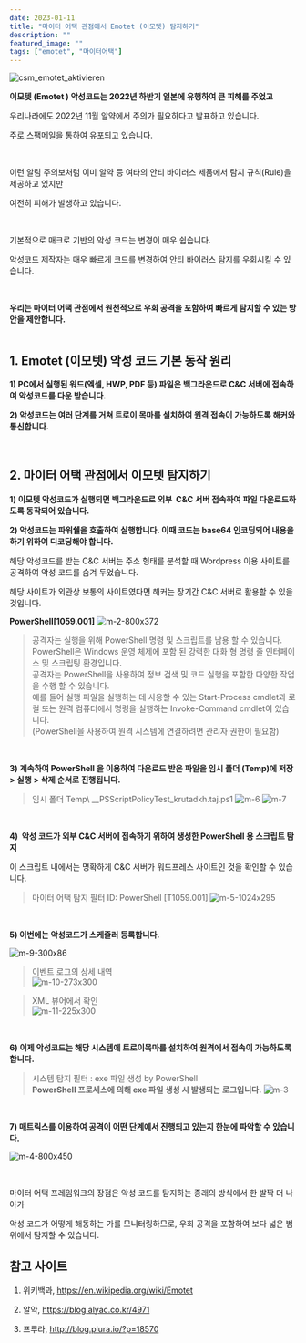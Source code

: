```yaml
---
date: 2023-01-11
title: "마이터 어택 관점에서 Emotet (이모텟) 탐지하기"
description: ""
featured_image: ""
tags: ["emotet", "마이터어택"]
---
```


![csm_emotet_aktivieren](https://github.com/user-attachments/assets/09d3c350-16ee-4ccf-9fb2-f3c4bb54d7de)


**이모텟 (Emotet ) 악성코드는 2022년 하반기 일본에 유행하여 큰 피해를 주었고**

우리나라에도 2022년 11월 알약에서 주의가 필요하다고 발표하고 있습니다.

주로 스팸메일을 통하여 유포되고 있습니다.

<br>

이런 알림 주의보처럼 이미 알약 등 여타의 안티 바이러스 제품에서 탐지 규칙(Rule)을 제공하고 있지만

여전히 피해가 발생하고 있습니다.

<br>

기본적으로 매크로 기반의 악성 코드는 변경이 매우 쉽습니다.

악성코드 제작자는 매우 빠르게 코드를 변경하여 안티 바이러스 탐지를 우회시킬 수 있습니다.

<br>

**우리는 마이터 어택 관점에서 원천적으로 우회 공격을 포함하여 빠르게 탐지할 수 있는 방안을 제안합니다.**
<br>
<br>

## 1. Emotet (이모텟) 악성 코드 기본 동작 원리

**1) PC에서 실행된 워드(엑셀, HWP, PDF 등) 파일은 백그라운드로 C&C 서버에 접속하여 악성코드를 다운 받습니다.**

**2) 악성코드는 여러 단계를 거쳐 트로이 목마를 설치하여 원격 접속이 가능하도록 해커와 통신합니다.**

<br>

## 2. 마이터 어택 관점에서 이모텟 탐지하기

**1) 이모텟 악성코드가 실행되면 백그라운드로 외부  C&C 서버 접속하여 파일 다운로드하도록 동작되어 있습니다.**
<br>

**2) 악성코드는 파워쉘을 호출하여 실행합니다. 이때 코드는 base64 인코딩되어 내용을 하기 위하여 디코딩해야 합니다.**

해당 악성코드를 받는 C&C 서버는 주소 형태를 분석할 때 Wordpress 이용 사이트를 공격하여 악성 코드를 숨겨 두었습니다.

해당 사이트가 외관상 보통의 사이트였다면 해커는 장기간 C&C 서버로 활용할 수 있을 것입니다.

**PowerShell[1059.001]**
![m-2-800x372](https://github.com/user-attachments/assets/bf898135-6d43-4288-b0e5-4ebfe7995f40)
<br>
> 공격자는 실행을 위해 PowerShell 명령 및 스크립트를 남용 할 수 있습니다.<br>
> PowerShell은 Windows 운영 체제에 포함 된 강력한 대화 형 명령 줄 인터페이스 및 스크립팅 환경입니다.<br>
> 공격자는 PowerShell을 사용하여 정보 검색 및 코드 실행을 포함한 다양한 작업을 수행 할 수 있습니다.<br>
> 예를 들어 실행 파일을 실행하는 데 사용할 수 있는 Start-Process cmdlet과 로컬 또는 원격 컴퓨터에서 명령을 실행하는 Invoke-Command cmdlet이 있습니다.<br>
> (PowerShell을 사용하여 원격 시스템에 연결하려면 관리자 권한이 필요함)
<br>

**3) 계속하여 PowerShell 을 이용하여 다운로드 받은 파일을 임시 폴더 (Temp)에 저장 > 실행 > 삭제 순서로 진행됩니다.**

> 임시 폴더 Temp\ __PSScriptPolicyTest_krutadkh.taj.ps1
![m-6](https://github.com/user-attachments/assets/9644c444-42b0-4853-b9b6-b6dfbcce83d8)
![m-7](https://github.com/user-attachments/assets/6b163ed0-3015-4502-9a29-4762398b14da)

<br>

**4)  악성 코드가 외부 C&C 서버에 접속하기 위하여 생성한 PowerShell 용 스크립트 탐지**

이 스크립트 내에서는 명확하게 C&C 서버가 워드프레스 사이트인 것을 확인할 수 있습니다.

> 마이터 어택 탐지 필터 ID: PowerShell [T1059.001]
![m-5-1024x295](https://github.com/user-attachments/assets/4324b75e-3366-4838-8d1a-aaff3a81c0d0)

<br>

**5) 이번에는 악성코드가 스케줄러 등록합니다.**

![m-9-300x86](https://github.com/user-attachments/assets/1ef730eb-89ea-4982-9803-b8d67fba420b)<br>

> 이벤트 로그의 상세 내역<br>
![m-10-273x300](https://github.com/user-attachments/assets/453004ac-dd54-4a6a-a316-c389770fb370)

> XML 뷰어에서 확인<br>
![m-11-225x300](https://github.com/user-attachments/assets/899ec693-cb58-4743-bc32-5b37356c99a4)

<br>

**6) 이제 악성코드는 해당 시스템에 트로이목마를 설치하여 원격에서 접속이 가능하도록 합니다.**<br>
> 시스템 탐지 필터 : exe 파일 생성 by PowerShell <br>
> **PowerShell 프로세스에 의해 exe 파일 생성 시 발생되는 로그입니다.**
![m-3](https://github.com/user-attachments/assets/0b9e940d-b66a-4370-a362-e2bd40283e34)

<br>

**7) 매트릭스를 이용하여 공격이 어떤 단계에서 진행되고 있는지 한눈에 파악할 수 있습니다.**

![m-4-800x450](https://github.com/user-attachments/assets/6e9624b2-869e-484c-b0af-d17bafdb84e5)

<br>

마이터 어택 프레임워크의 장점은 악성 코드를 탐지하는 종래의 방식에서 한 발짝 더 나아가

악성 코드가 어떻게 해동하는 가를 모니터링하므로, 우회 공격을 포함하여 보다 넓은 범위에서 탐지할 수 있습니다.

## 참고 사이트

1. 위키백과, https://en.wikipedia.org/wiki/Emotet

2. 알약, https://blog.alyac.co.kr/4971

3. 프루라, http://blog.plura.io/?p=18570


